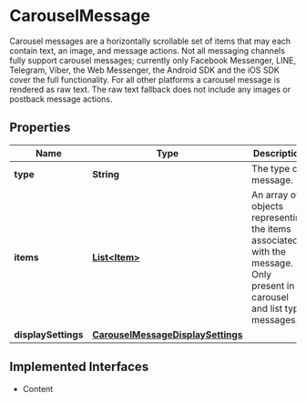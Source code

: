 

# CarouselMessage

Carousel messages are a horizontally scrollable set of items that may each contain text, an image, and message actions. Not all messaging channels fully support carousel messages; currently only Facebook Messenger, LINE, Telegram, Viber, the Web Messenger, the Android SDK and the iOS SDK cover the full functionality. For all other platforms a carousel message is rendered as raw text. The raw text fallback does not include any images or postback message actions.
## Properties

Name | Type | Description | Notes
------------ | ------------- | ------------- | -------------
**type** | **String** | The type of message. | 
**items** | [**List&lt;Item&gt;**](Item.md) | An array of objects representing the items associated with the message. Only present in carousel and list type messages. | 
**displaySettings** | [**CarouselMessageDisplaySettings**](CarouselMessageDisplaySettings.md) |  |  [optional]


## Implemented Interfaces

* Content


